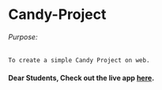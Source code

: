 # Candy-Project

###### Purpose:
    To create a simple Candy Project on web.

#### Dear Students, Check out the live app [here](https://kdeepika-brs.github.io/Online-Portfolio/).
